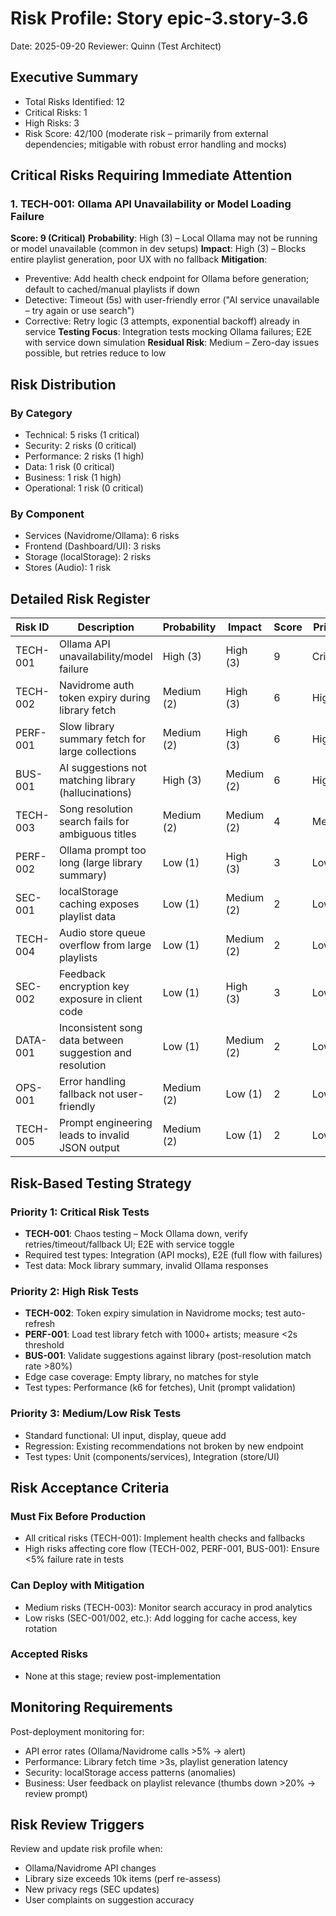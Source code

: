 # Risk Profile: Story epic-3.story-3.6

Date: 2025-09-20
Reviewer: Quinn (Test Architect)

## Executive Summary

- Total Risks Identified: 12
- Critical Risks: 1
- High Risks: 3
- Risk Score: 42/100 (moderate risk – primarily from external dependencies; mitigable with robust error handling and mocks)

## Critical Risks Requiring Immediate Attention

### 1. TECH-001: Ollama API Unavailability or Model Loading Failure

**Score: 9 (Critical)**
**Probability**: High (3) – Local Ollama may not be running or model unavailable (common in dev setups)
**Impact**: High (3) – Blocks entire playlist generation, poor UX with no fallback
**Mitigation**:

- Preventive: Add health check endpoint for Ollama before generation; default to cached/manual playlists if down
- Detective: Timeout (5s) with user-friendly error ("AI service unavailable – try again or use search")
- Corrective: Retry logic (3 attempts, exponential backoff) already in service
  **Testing Focus**: Integration tests mocking Ollama failures; E2E with service down simulation
**Residual Risk**: Medium – Zero-day issues possible, but retries reduce to low

## Risk Distribution

### By Category

- Technical: 5 risks (1 critical)
- Security: 2 risks (0 critical)
- Performance: 2 risks (1 high)
- Data: 1 risk (0 critical)
- Business: 1 risk (1 high)
- Operational: 1 risk (0 critical)

### By Component

- Services (Navidrome/Ollama): 6 risks
- Frontend (Dashboard/UI): 3 risks
- Storage (localStorage): 2 risks
- Stores (Audio): 1 risk

## Detailed Risk Register

| Risk ID    | Description                                      | Probability | Impact | Score | Priority | Category |
|------------|--------------------------------------------------|-------------|--------|-------|----------|----------|
| TECH-001  | Ollama API unavailability/model failure          | High (3)   | High (3) | 9    | Critical | TECH    |
| TECH-002  | Navidrome auth token expiry during library fetch | Medium (2) | High (3) | 6    | High     | TECH    |
| PERF-001  | Slow library summary fetch for large collections | Medium (2) | High (3) | 6    | High     | PERF    |
| BUS-001   | AI suggestions not matching library (hallucinations) | High (3) | Medium (2) | 6 | High     | BUS     |
| TECH-003  | Song resolution search fails for ambiguous titles | Medium (2) | Medium (2) | 4 | Medium   | TECH    |
| PERF-002  | Ollama prompt too long (large library summary)   | Low (1)    | High (3) | 3    | Low      | PERF    |
| SEC-001   | localStorage caching exposes playlist data       | Low (1)    | Medium (2) | 2 | Low      | SEC     |
| TECH-004  | Audio store queue overflow from large playlists  | Low (1)    | Medium (2) | 2 | Low      | TECH    |
| SEC-002   | Feedback encryption key exposure in client code  | Low (1)    | High (3) | 3    | Low      | SEC     |
| DATA-001  | Inconsistent song data between suggestion and resolution | Low (1) | Medium (2) | 2 | Low      | DATA    |
| OPS-001   | Error handling fallback not user-friendly        | Medium (2) | Low (1)  | 2    | Low      | OPS     |
| TECH-005  | Prompt engineering leads to invalid JSON output  | Medium (2) | Low (1)  | 2    | Low      | TECH    |

## Risk-Based Testing Strategy

### Priority 1: Critical Risk Tests

- **TECH-001**: Chaos testing – Mock Ollama down, verify retries/timeout/fallback UI; E2E with service toggle
- Required test types: Integration (API mocks), E2E (full flow with failures)
- Test data: Mock library summary, invalid Ollama responses

### Priority 2: High Risk Tests

- **TECH-002**: Token expiry simulation in Navidrome mocks; test auto-refresh
- **PERF-001**: Load test library fetch with 1000+ artists; measure <2s threshold
- **BUS-001**: Validate suggestions against library (post-resolution match rate >80%)
- Edge case coverage: Empty library, no matches for style
- Test types: Performance (k6 for fetches), Unit (prompt validation)

### Priority 3: Medium/Low Risk Tests

- Standard functional: UI input, display, queue add
- Regression: Existing recommendations not broken by new endpoint
- Test types: Unit (components/services), Integration (store/UI)

## Risk Acceptance Criteria

### Must Fix Before Production

- All critical risks (TECH-001): Implement health checks and fallbacks
- High risks affecting core flow (TECH-002, PERF-001, BUS-001): Ensure <5% failure rate in tests

### Can Deploy with Mitigation

- Medium risks (TECH-003): Monitor search accuracy in prod analytics
- Low risks (SEC-001/002, etc.): Add logging for cache access, key rotation

### Accepted Risks

- None at this stage; review post-implementation

## Monitoring Requirements

Post-deployment monitoring for:

- API error rates (Ollama/Navidrome calls >5% → alert)
- Performance: Library fetch time >3s, playlist generation latency
- Security: localStorage access patterns (anomalies)
- Business: User feedback on playlist relevance (thumbs down >20% → review prompt)

## Risk Review Triggers

Review and update risk profile when:

- Ollama/Navidrome API changes
- Library size exceeds 10k items (perf re-assess)
- New privacy regs (SEC updates)
- User complaints on suggestion accuracy